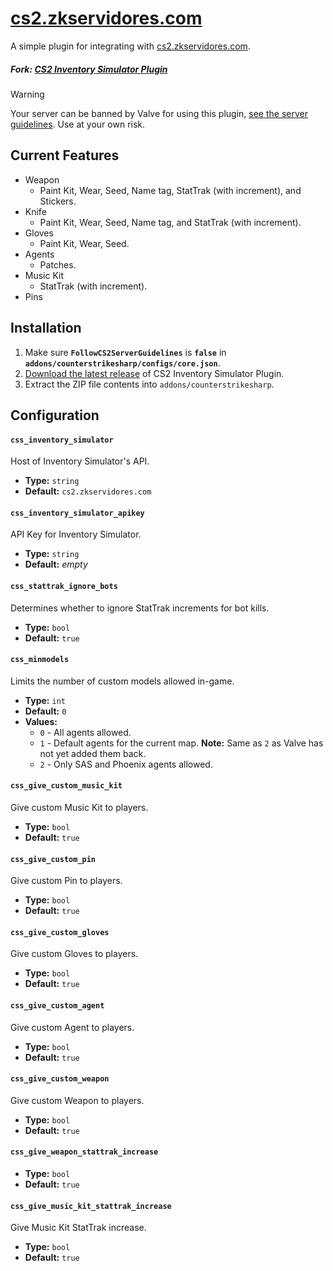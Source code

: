 # [cs2.zkservidores.com](https://cs2.zkservidores.com)
A simple plugin for integrating with [cs2.zkservidores.com](https://cs2.zkservidores.com).

##### Fork: [CS2 Inventory Simulator Plugin](https://github.com/ianlucas/cs2-inventory-simulator-plugin)

> [!WARNING]
> Your server can be banned by Valve for using this plugin, [see the server guidelines](https://blog.counter-strike.net/index.php/server_guidelines). Use at your own risk.

## Current Features
- Weapon
  - Paint Kit, Wear, Seed, Name tag, StatTrak (with increment), and Stickers.
- Knife
  - Paint Kit, Wear, Seed, Name tag, and StatTrak (with increment).
- Gloves
  - Paint Kit, Wear, Seed.
- Agents
  - Patches.
- Music Kit
  - StatTrak (with increment). 
- Pins

## Installation
1. Make sure **`FollowCS2ServerGuidelines`** is **`false`** in **`addons/counterstrikesharp/configs/core.json`**.
2. [Download the latest release](https://github.com/ianlucas/cs2-inventory-simulator-plugin/releases) of CS2 Inventory Simulator Plugin.
3. Extract the ZIP file contents into `addons/counterstrikesharp`.

## Configuration
#### `css_inventory_simulator` 
Host of Inventory Simulator's API.
- **Type:** `string`
- **Default:** `cs2.zkservidores.com`

#### `css_inventory_simulator_apikey`
API Key for Inventory Simulator.
- **Type:** `string`
- **Default:** _empty_

#### `css_stattrak_ignore_bots`
Determines whether to ignore StatTrak increments for bot kills.
- **Type:** `bool`
- **Default:** `true`

#### `css_minmodels`
Limits the number of custom models allowed in-game.
- **Type:** `int`
- **Default:** `0`
- **Values:**
	- `0` - All agents allowed.
	- `1` - Default agents for the current map. **Note:** Same as `2` as Valve has not yet added them back.
	- `2` - Only SAS and Phoenix agents allowed.
	
#### `css_give_custom_music_kit`
Give custom Music Kit to players.
- **Type:** `bool`
- **Default:** `true`

#### `css_give_custom_pin`
Give custom Pin to players.
- **Type:** `bool`
- **Default:** `true`

#### `css_give_custom_gloves`
Give custom Gloves to players.
- **Type:** `bool`
- **Default:** `true`

#### `css_give_custom_agent`
Give custom Agent to players.
- **Type:** `bool`
- **Default:** `true`

#### `css_give_custom_weapon`
Give custom Weapon to players.
- **Type:** `bool`
- **Default:** `true`

#### `css_give_weapon_stattrak_increase`
- **Type:** `bool`
- **Default:** `true`

#### `css_give_music_kit_stattrak_increase`
Give Music Kit StatTrak increase.
- **Type:** `bool`
- **Default:** `true`